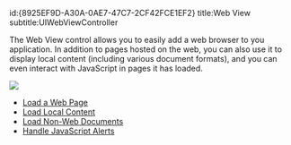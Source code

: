 id:{8925EF9D-A30A-0AE7-47C7-2CF42FCE1EF2}
title:Web View
subtitle:UIWebViewController

The Web View control allows you to easily add a web browser to you
application. In addition to pages hosted on the web, you can also use it to
display local content (including various document formats), and you can even
interact with JavaScript in pages it has loaded.

 [ ![](Images/WebView_1.png)](Images/WebView_1.png)

- [Load a Web Page](/recipes/ios/content_controls/web_view/load_a_web_page)
- [Load Local Content](/recipes/ios/content_controls/web_view/load_local_content)
- [Load Non-Web Documents](/recipes/ios/content_controls/web_view/load_non-web_documents)
- [Handle JavaScript Alerts](handle_javascript_alerts/)
